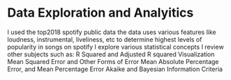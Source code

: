 # Data Exploration and Analyitics 
I used the top2018 spotify public data 
the data uses various features like loudness, instrumental, liveliness, etc to determine highest levels of popularity in songs on spotify
I explore various statistical concepts 
I review other subjects such as:
R Squared and Adjusted R squared
Visualization
Mean Squared Error and Other Forms of Error
Mean Absolute Percentage Error, and Mean Percentage Error
Akaike and Bayesian Information Criteria
